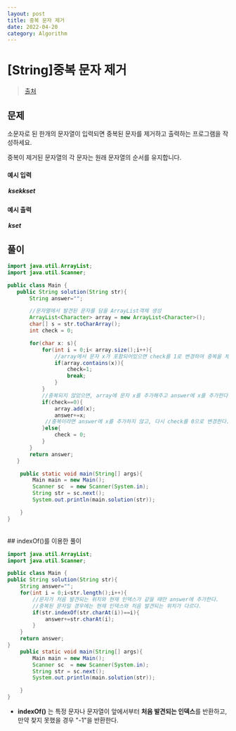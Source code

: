 ```yaml
---
layout: post
title: 중복 문자 제거
date: 2022-04-20
category: Algorithm
---
```


# [String]중복 문자 제거

> [출처](https://www.inflearn.com/course/%EC%9E%90%EB%B0%94-%EC%95%8C%EA%B3%A0%EB%A6%AC%EC%A6%98-%EB%AC%B8%EC%A0%9C%ED%92%80%EC%9D%B4-%EC%BD%94%ED%85%8C%EB%8C%80%EB%B9%84/)

## 문제

소문자로 된 한개의 문자열이 입력되면 중복된 문자를 제거하고 출력하는 프로그램을 작성하세요.

중복이 제거된 문자열의 각 문자는 원래 문자열의 순서를 유지합니다.

#### 예시 입력

<h5 style = "margin-top:3px; margin-left:2px;">
	ksekkset
</h5>

#### 예시 출력

<h5 style = "margin-top:3px; margin-left:2px;">kset</h5>

## 풀이

```java
import java.util.ArrayList;
import java.util.Scanner;

public class Main {
   public String solution(String str){
       String answer="";

       //문자열에서 발견된 문자를 담을 ArrayList객체 생성
       ArrayList<Character> array = new ArrayList<Character>();
       char[] s = str.toCharArray();
       int check = 0;

       for(char x: s){
           for(int i = 0;i< array.size();i++){
               //array에서 문자 x가 포함되어있으면 check를 1로 변경하여 중복을 체크해준다.
               if(array.contains(x)){
                   check=1;
                   break;
               }
           }
           //중복되지 않았으면, array에 문자 x를 추가해주고 answer에 x를 추가한다.
           if(check==0){
               array.add(x);
               answer+=x;
            //중복이라면 answer에 x를 추가하지 않고, 다시 check를 0으로 변경한다.
           }else{
               check = 0;
           }
       }
       return answer;
   }

    public static void main(String[] args){
        Main main = new Main();
        Scanner sc  = new Scanner(System.in);
        String str = sc.next();
        System.out.println(main.solution(str));

    }
}
```

<br>
## indexOf()를 이용한 풀이

```java
import java.util.ArrayList;
import java.util.Scanner;

public class Main {
public String solution(String str){
    String answer="";
    for(int i = 0;i<str.length();i++){
        //문자가 처음 발견되는 위치와 현재 인덱스가 같을 때만 answer에 추가한다.
        //중복된 문자일 경우에는 현재 인덱스와 처음 발견되는 위치가 다르다.
        if(str.indexOf(str.charAt(i))==i){
            answer+=str.charAt(i);
        }
    }
    return answer;
}
    public static void main(String[] args){
        Main main = new Main();
        Scanner sc  = new Scanner(System.in);
        String str = sc.next();
        System.out.println(main.solution(str));

    }
}
```

- **indexOf()** 는 특정 문자나 문자열이 앞에서부터 **처음 발견되는 인덱스**를 반환하고, 만약 찾지 못했을 경우 "-1"을 반환한다.
